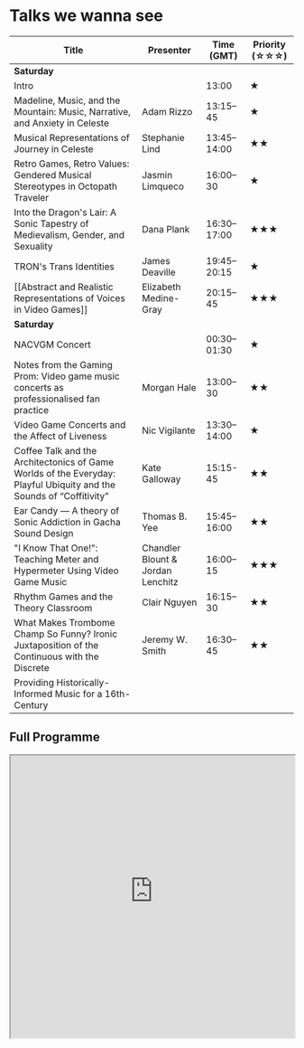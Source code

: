 # Talks we wanna see

| Title                                                                                                               | Presenter                         | Time (GMT)  | Priority (☆☆☆) |
| ------------------------------------------------------------------------------------------------------------------- | --------------------------------- | ----------- | -------------- |
| **Saturday**                                                                                                        |                                   |             |                |
| Intro                                                                                                               |                                   | 13:00       | ★              |
| Madeline, Music, and the Mountain: Music, Narrative, and Anxiety in Celeste                                         | Adam Rizzo                        | 13:15–45    | ★              |
| Musical Representations of Journey in Celeste                                                                       | Stephanie Lind                    | 13:45–14:00 | ★★             |
| Retro Games, Retro Values: Gendered Musical Stereotypes in Octopath Traveler                                        | Jasmin Limqueco                   | 16:00–30    | ★              |
| Into the Dragon's Lair: A Sonic Tapestry of Medievalism, Gender, and Sexuality                                      | Dana Plank                        | 16:30–17:00 | ★★★            |
| TRON's Trans Identities                                                                                             | James Deaville                    | 19:45–20:15 | ★              |
| [[Abstract and Realistic Representations of Voices in Video Games]]                                                 | Elizabeth Medine-Gray             | 20:15–45    | ★★★            |
| **Saturday**                                                                                                        |                                   |             |                |
| NACVGM Concert                                                                                                      |                                   | 00:30–01:30 | ★              |
| Notes from the Gaming Prom: Video game music concerts as professionalised fan practice                              | Morgan Hale                       | 13:00–30    | ★★             |
| Video Game Concerts and the Affect of Liveness                                                                      | Nic Vigilante                     | 13:30–14:00 | ★              |
| Coffee Talk and the Architectonics of Game Worlds of the Everyday: Playful Ubiquity and the Sounds of “Coffitivity” | Kate Galloway                     | 15:15-45    | ★★             |
| Ear Candy — A theory of Sonic Addiction in Gacha Sound Design                                                       | Thomas B. Yee                     | 15:45–16:00 | ★★             |
| "I Know That One!": Teaching Meter and Hypermeter Using Video Game Music                                            | Chandler Blount & Jordan Lenchitz | 16:00–15    | ★★★            |
| Rhythm Games and the Theory Classroom                                                                               | Clair Nguyen                      | 16:15–30    | ★★             |
| What Makes Trombome Champ So Funny? Ironic Juxtaposition of the Continuous with the Discrete                        | Jeremy W. Smith                   | 16:30–45    | ★★             |
| Providing Historically-Informed Music for a 16th-Century                                                                                                                     |                                   |             |                |

## Full Programme

<iframe src=https://vgmconference.weebly.com/2023-program.html width=100% height=500></iframe>
